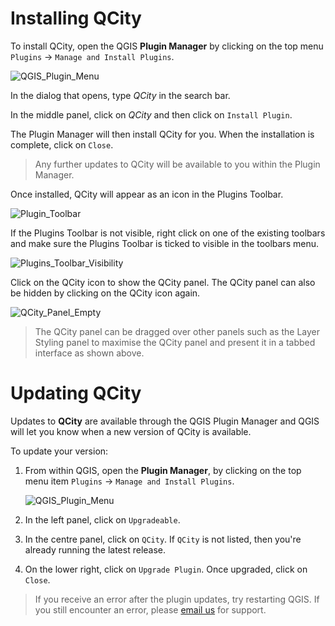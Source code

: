 # Installing QCity

To install QCity, open the QGIS **Plugin Manager** by clicking on the top menu `Plugins` &rarr; `Manage and Install Plugins`.

![QGIS_Plugin_Menu](https://github.com/user-attachments/assets/3c2d6b9c-7709-47e6-98e4-ee28590b809c)

In the dialog that opens, type *QCity* in the search bar.

In the middle panel, click on *QCity* and then click on `Install Plugin`.

The Plugin Manager will then install QCity for you. When the installation is complete, click on `Close`.

> Any further updates to QCity will be available to you within the Plugin Manager.

Once installed, QCity will appear as an icon in the Plugins Toolbar.

![Plugin_Toolbar](https://github.com/user-attachments/assets/f182d732-955a-494f-b4a5-adbf8de8bd6c)

If the Plugins Toolbar is not visible, right click on one of the existing toolbars and make sure the Plugins Toolbar is ticked to visible in the toolbars menu.

![Plugins_Toolbar_Visibility](https://github.com/user-attachments/assets/319fc9d7-496d-4b78-bd33-bf17258bf6b6)

Click on the QCity icon to show the QCity panel. The QCity panel can also be hidden by clicking on the QCity icon again.

![QCity_Panel_Empty](https://github.com/user-attachments/assets/b666b38d-4d79-4064-965d-b36e781c66ce)

> The QCity panel can be dragged over other panels such as the Layer Styling panel to maximise the QCity panel and present it in a tabbed interface as shown above.

# Updating QCity

Updates to **QCity** are available through the QGIS Plugin Manager and QGIS will let you know when a new version of QCity is available.

To update your version:

1. From within QGIS, open the **Plugin Manager**, by clicking on the top menu item `Plugins` &rarr; `Manage and Install Plugins`.

   ![QGIS_Plugin_Menu](https://github.com/user-attachments/assets/aa60118d-026a-4175-8102-7036299cbd7e)

2. In the left panel, click on `Upgradeable`.

3. In the centre panel, click on `QCity`. If `QCity` is not listed, then you're already running the latest release.

4. On the lower right, click on `Upgrade Plugin`. Once upgraded, click on `Close`.

> If you receive an error after the plugin updates, try restarting QGIS.
> If you still encounter an error, please [email us](mailto:info@north-road.com)
> for support.





